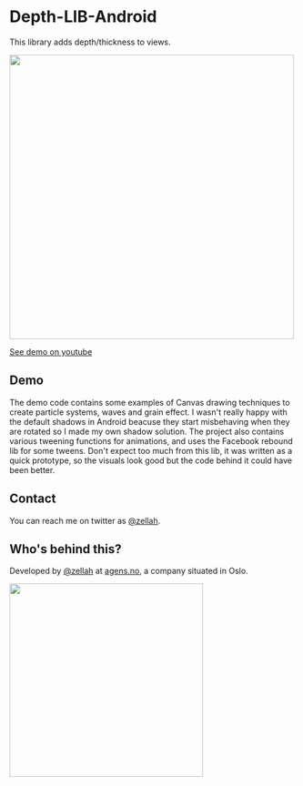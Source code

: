 # Depth-LIB-Android

This library adds depth/thickness to views. 

[<img src="https://cdn.dribbble.com/users/655449/screenshots/2179342/menu_dribble.gif" width="500"/>](https://www.youtube.com/watch?v=ih2erag2beM)

[See demo on youtube](https://www.youtube.com/watch?v=ih2erag2beM)

## Demo 
The demo code contains some examples of Canvas drawing techniques to create particle systems, waves and grain effect. I wasn't really happy with the default shadows in Android beacuse they start misbehaving when they are rotated so I made my own shadow solution. The project also contains various tweening functions for animations, and uses the Facebook rebound lib for some tweens. Don't expect too much from this lib, it was written as a quick prototype, so the visuals look good but the code behind it could have been better.


## Contact

You can reach me on twitter as [@zellah](https://twitter.com/zellah).


## Who's behind this?

Developed by [@zellah](https://twitter.com/zellah) at [agens.no](http://agens.no/), a company situated in Oslo.

[<img src="http://static.agens.no/images/agens_logo_w_slogan_avenir_medium.png" width="340" />](http://agens.no/)
